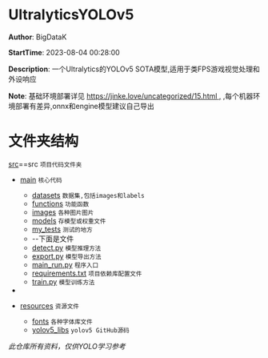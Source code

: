 # UltralyticsYOLOv5

**Author**: BigDataK

**StartTime**: 2023-08-04 00:28:00

**Description**: 一个Ultralytics的YOLOv5 SOTA模型,适用于类FPS游戏视觉处理和外设响应

**Note**: 基础环境部署详见 [https://jinke.love/uncategorized/15.html ,](https://jinke.love/machinelearning/15.html) ,每个机器环境部署有差异,onnx和engine模型建议自己导出

# 文件夹结构

[src](src)==src `项目代码文件夹`

* [main](src%2Fmain)                 `核心代码`

  * [datasets](src%2Fmain%2Fdatasets) `数据集,包括images和labels`
  * [functions](src%2Fmain%2Ffunctions) `功能函数`
  * [images](src%2Fmain%2Fimages) `各种图片图片`
  * [models](src%2Fmain%2Fmodels) `存模型或权重文件`
  * [my_tests](src%2Fmain%2Fmy_tests) `测试的地方`
  * --下面是文件
  * [detect.py](src%2Fmain%2Fdetect.py) `模型推理方法`
  * [export.py](src%2Fmain%2Fexport.py) `模型导出方法`
  * [main_run.py](src%2Fmain%2Fmain_run.py) `程序入口`
  * [requirements.txt](src%2Fmain%2Frequirements.txt) `项目依赖库配置文件`
  * [train.py](src%2Fmain%2Ftrain.py) `模型训练方法`
* 
* [resources](src%2Fresources)                 `资源文件`

  * [fonts](src%2Fresources%2Ffonts) `各种字体库文件`
  * [yolov5_libs](src%2Fresources%2Fyolov5_libs) `yolov5 GitHub源码`


_此仓库所有资料，仅供YOLO学习参考_
